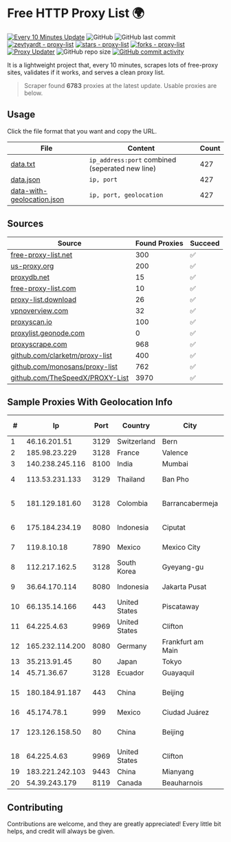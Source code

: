 
# Free HTTP Proxy List 🌍

[![Every 10 Minutes Update](https://github.com/mertguvencli/http-proxy-list/actions/workflows/main.yml/badge.svg?branch=main)](https://github.com/mertguvencli/http-proxy-list/actions/workflows/main.yml)
![GitHub](https://img.shields.io/github/license/mertguvencli/http-proxy-list)
![GitHub last commit](https://img.shields.io/github/last-commit/mertguvencli/http-proxy-list)
[![zevtyardt - proxy-list](https://img.shields.io/static/v1?label=zevtyardt&message=proxy-list&color=blue&logo=github)](https://github.com/zevtyardt/proxy-list "Go to GitHub repo")
[![stars - proxy-list](https://img.shields.io/github/stars/zevtyardt/proxy-list?style=social)](https://github.com/zevtyardt/proxy-list)
[![forks - proxy-list](https://img.shields.io/github/forks/zevtyardt/proxy-list?style=social)](https://github.com/zevtyardt/proxy-list)
[![Proxy Updater](https://github.com/zevtyardt/proxy-list/workflows/Proxy%20Updater/badge.svg)](https://github.com/zevtyardt/proxy-list/actions?query=workflow:"Proxy+Updater")
![GitHub repo size](https://img.shields.io/github/repo-size/zevtyardt/proxy-list)
[![GitHub commit activity](https://img.shields.io/github/commit-activity/m/zevtyardt/proxy-list?logo=commits)](https://github.com/zevtyardt/proxy-list/commits/main)

It is a lightweight project that, every 10 minutes, scrapes lots of free-proxy sites, validates if it works, and serves a clean proxy list.

> Scraper found **6783** proxies at the latest update. Usable proxies are below.

## Usage

Click the file format that you want and copy the URL.

|File|Content|Count|
|----|-------|-----|
|[data.txt](https://raw.githubusercontent.com/mertguvencli/http-proxy-list/main/proxy-list/data.txt)|`ip_address:port` combined (seperated new line)|427|
|[data.json](https://raw.githubusercontent.com/mertguvencli/http-proxy-list/main/proxy-list/data.json)|`ip, port`|427|
|[data-with-geolocation.json](https://raw.githubusercontent.com/mertguvencli/http-proxy-list/main/proxy-list/data-with-geolocation.json)|`ip, port, geolocation`|427|

## Sources

|Source|Found Proxies|Succeed|
|------|-------------|-------|
|[free-proxy-list.net](https://free-proxy-list.net)|300|✅|
|[us-proxy.org](https://www.us-proxy.org)|200|✅|
|[proxydb.net](http://proxydb.net)|15|✅|
|[free-proxy-list.com](https://free-proxy-list.com/?page=&port=&type%5B%5D=http&type%5B%5D=https&up_time=0&search=Search)|10|✅|
|[proxy-list.download](https://www.proxy-list.download/HTTP)|26|✅|
|[vpnoverview.com](https://vpnoverview.com/privacy/anonymous-browsing/free-proxy-servers)|32|✅|
|[proxyscan.io](https://www.proxyscan.io)|100|✅|
|[proxylist.geonode.com](https://proxylist.geonode.com/api/proxy-list?limit=300&page=1&sort_by=lastChecked&sort_type=desc&protocols=http,https)|0|✅|
|[proxyscrape.com](https://api.proxyscrape.com/v2/?request=displayproxies&protocol=http&timeout=10000&country=all&ssl=all&anonymity=all)|968|✅|
|[github.com/clarketm/proxy-list](https://raw.githubusercontent.com/clarketm/proxy-list/master/proxy-list-raw.txt)|400|✅|
|[github.com/monosans/proxy-list](https://raw.githubusercontent.com/monosans/proxy-list/main/proxies/http.txt)|762|✅|
|[github.com/TheSpeedX/PROXY-List](https://raw.githubusercontent.com/TheSpeedX/PROXY-List/master/http.txt)|3970|✅|


## Sample Proxies With Geolocation Info

|#|Ip|Port|Country|City|Internet Service Provider|
|-|--|----|-------|----|-------------------------|
|1|46.16.201.51|3129|Switzerland|Bern|Hosteur SA|
|2|185.98.23.229|3128|France|Valence|ITMETRIX|
|3|140.238.245.116|8100|India|Mumbai|Oracle Corporation|
|4|113.53.231.133|3129|Thailand|Ban Pho|TOT Public Company Limited|
|5|181.129.181.60|3128|Colombia|Barrancabermeja|EPM Telecomunicaciones S.A. E.S.P.|
|6|175.184.234.19|8080|Indonesia|Ciputat|PT.Indonesia Comnets Plus|
|7|119.8.10.18|7890|Mexico|Mexico City|Huawei International Pte. LTD|
|8|112.217.162.5|3128|South Korea|Gyeyang-gu|LG DACOM Corporation|
|9|36.64.170.114|8080|Indonesia|Jakarta Pusat|PT. Telekomunikasi Indonesia|
|10|66.135.14.166|443|United States|Piscataway|The Constant Company, LLC|
|11|64.225.4.63|9969|United States|Clifton|DigitalOcean, LLC|
|12|165.232.114.200|8080|Germany|Frankfurt am Main|DigitalOcean, LLC|
|13|35.213.91.45|80|Japan|Tokyo|Google LLC|
|14|45.71.36.67|3128|Ecuador|Guayaquil|Nedetel S.A.|
|15|180.184.91.187|443|China|Beijing|China Internet Network Information Center|
|16|45.174.78.1|999|Mexico|Ciudad Juárez|Raul Duarte Urita|
|17|123.126.158.50|80|China|Beijing|China Unicom Beijing Province Network|
|18|64.225.4.63|9969|United States|Clifton|DigitalOcean, LLC|
|19|183.221.242.103|9443|China|Mianyang|China Mobile|
|20|54.39.243.179|8119|Canada|Beauharnois|OVH SAS|



## Contributing

Contributions are welcome, and they are greatly appreciated! Every
little bit helps, and credit will always be given.

